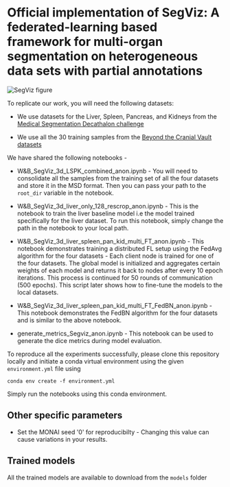 # Official implementation of SegViz: A federated-learning based framework for multi-organ segmentation on heterogeneous data sets with partial annotations

![SegViz figure](https://user-images.githubusercontent.com/22454450/224231573-83a70f40-8269-47bc-8e0f-e2d39aaf70af.png)

To replicate our work, you will need the following datasets:

- We use datasets for the Liver, Spleen, Pancreas, and Kidneys from the [Medical Segmentation Decathalon challenge](http://medicaldecathlon.com/)

- We use all the 30 training samples from the [Beyond the Cranial Vault datasets](https://www.synapse.org/#!Synapse:syn3193805/wiki/89480\n)


We have shared the following notebooks -

- W&B_SegViz_3d_LSPK_combined_anon.ipynb - You will need to consolidate all the samples from the training set of all the four datasets and store it in the MSD format. Then you can pass your path to the `root_dir` variable in the notebook. 

- W&B_SegViz_3d_liver_only_128_rescrop_anon.ipynb - This is the notebook to train the liver baseline model i.e the model trained specifically for the liver dataset. To run this notebook, simply change the path in the notebook to your local path.

- W&B_SegViz_3d_liver_spleen_pan_kid_multi_FT_anon.ipynb - This notebook demonstrates training a distributed FL setup using the FedAvg algorithm for the four datasets - Each client node is trained for one of the four datasets. The global model is initialized and aggregates certain weights of each model and returns it back to nodes after every 10 epoch iterations. This process is continued for 50 rounds of communication (500 epochs). This script later shows how to fine-tune the models to the local datasets. 

- W&B_SegViz_3d_liver_spleen_pan_kid_multi_FT_FedBN_anon.ipynb - This notebook demonstrates the FedBN algorithm for the four datasets and is similar to the above notebook.

- generate_metrics_Segviz_anon.ipynb - This notebook can be used to generate the dice metrics during model evaluation. 


To reproduce all the experiments successfully, please clone this repository locally and initiate a conda virtual environment using the given `environment.yml` file using 

```
conda env create -f environment.yml
```

Simply run the notebooks using this conda environment.


## Other specific parameters

- Set the MONAI seed '0' for reproducibilty - Changing this value can cause variations in your results. 

## Trained models

All the trained models are available to download from the `models` folder
